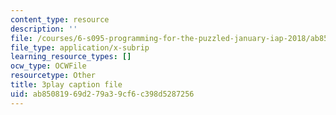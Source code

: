 ```yaml
---
content_type: resource
description: ''
file: /courses/6-s095-programming-for-the-puzzled-january-iap-2018/ab85081969d279a39cf6c398d5287256_1_0WwiUUsTc.srt
file_type: application/x-subrip
learning_resource_types: []
ocw_type: OCWFile
resourcetype: Other
title: 3play caption file
uid: ab850819-69d2-79a3-9cf6-c398d5287256
---
```

